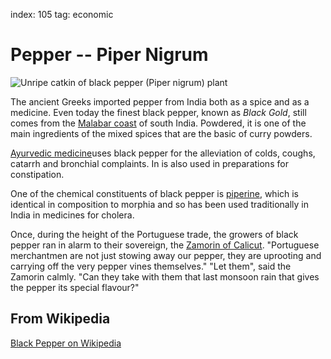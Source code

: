 index: 105
tag: economic

# Pepper -- Piper Nigrum

![Unripe catkin of black pepper (Piper nigrum) plant](image:black-pepper-catkin.jpg)

The ancient Greeks imported pepper from India both as a spice and as a medicine.
Even today the finest black pepper, known as _Black Gold_, still comes from the
[Malabar coast](/wiki.html?target=Malabar_Coast) of south India.
Powdered, it is one of the main ingredients of the
mixed spices that are the basic of curry powders.

[Ayurvedic medicine](/wiki.html?target=Ayurvedic_medicine)uses black pepper for the alleviation of colds, coughs, catarrh
and bronchial complaints.  In is also used in preparations for constipation.

One of the chemical constituents of black pepper is [piperine](/wiki.html?target=Piperine),
which is identical in
composition to morphia and so has been used traditionally in India in medicines for
cholera.

Once, during the height of the Portuguese trade, the growers of black pepper ran in alarm to their
sovereign, the [Zamorin of Calicut](/wiki.html?target=Zamorin).
"Portuguese merchantmen are not just stowing away our pepper,
they are uprooting and carrying off the very pepper vines themselves." "Let them", said the Zamorin calmly.
"Can they take with them that last monsoon rain that gives the pepper its special flavour?"

## From Wikipedia

[Black Pepper on Wikipedia](/wikitransclude/Black_Pepper)
